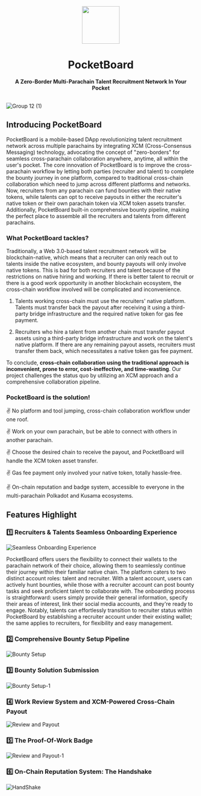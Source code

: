 <div align="center">
    <img src="https://github.com/wsw1833/pocket-board/assets/69501009/1ce767a4-e132-44e2-b3a7-2e711b559370" width=100>
    <h1>PocketBoard</h1>
    <strong>A Zero-Border Multi-Parachain Talent Recruitment Network In Your Pocket</strong>  
</div>

<br>

![Group 12 (1)](https://github.com/wsw1833/pocket-board/assets/69501009/3e88a73d-ba69-4659-a5cf-9518e322fb4d)

## Introducing PocketBoard

PocketBoard is a mobile-based DApp revolutionizing talent recruitment network across multiple parachains by integrating XCM (Cross-Consensus Messaging) technology, advocating the concept of "zero-borders" for seamless cross-parachain collaboration anywhere, anytime, all within the user's pocket. The core innovation of PocketBoard is to improve the cross-parachain workflow by letting both parties (recruiter and talent) to complete the bounty journey in one platform, compared to traditional cross-chain collaboration which need to jump across different platforms and networks. Now, recruiters from any parachain can fund bounties with their native tokens, while talents can opt to receive payouts in either the recruiter's native token or their own parachain token via XCM token assets transfer. Additionally, PocketBoard built-in comprehensive bounty pipeline, making the perfect place to assemble all the recruiters and talents from different parachains. 

### What PocketBoard tackles?

Traditionally, a Web 3.0-based talent recruitment network will be blockchain-native, which means that a recruiter can only reach out to talents inside the native ecosystem, and bounty payouts will only involve native tokens. This is bad for both recruiters and talent because of the restrictions on native hiring and working. If there is better talent to recruit or there is a good work opportunity in another blockchain ecosystem, the cross-chain workflow involved will be complicated and inconvenience. 

1. Talents working cross-chain must use the recruiters' native platform. Talents must transfer back the payout after receiving it using a third-party bridge infrastructure and the required native token for gas fee payment.

2. Recruiters who hire a talent from another chain must transfer payout assets using a third-party bridge infrastructure and work on the talent's native platform. If there are any remaining payout assets, recruiters must transfer them back, which necessitates a native token gas fee payment.

To conclude, **cross-chain collaboration using the traditional approach is inconvenient, prone to error, cost-ineffective, and time-wasting**. Our project challenges the status quo by utilizing an XCM approach and a comprehensive collaboration pipeline.

### PocketBoard is the solution!

✌️ No platform and tool jumping, cross-chain collaboration workflow under one roof.

✌️ Work on your own parachain, but be able to connect with others in another parachain.

✌️ Choose the desired chain to receive the payout, and PocketBoard will handle the XCM token asset transfer.

✌️ Gas fee payment only involved your native token, totally hassle-free.

✌️ On-chain reputation and badge system, accessible to everyone in the multi-parachain Polkadot and Kusama ecosystems.

## Features Highlight

### 1️⃣ Recruiters & Talents Seamless Onboarding Experience

![Seamless Onboarding Experience](https://github.com/wsw1833/pocket-board/assets/69501009/7feaa0a6-3e6d-4762-b379-ebd0f81b66b5)

PocketBoard offers users the flexibility to connect their wallets to the parachain network of their choice, allowing them to seamlessly continue their journey within their familiar native chain. The platform caters to two distinct account roles: talent and recruiter. With a talent account, users can actively hunt bounties, while those with a recruiter account can post bounty tasks and seek proficient talent to collaborate with. The onboarding process is straightforward: users simply provide their general information, specify their areas of interest, link their social media accounts, and they're ready to engage. Notably, talents can effortlessly transition to recruiter status within PocketBoard by establishing a recruiter account under their existing wallet; the same applies to recruiters, for flexibility and easy management.

### 2️⃣ Comprehensive Bounty Setup Pipeline

![Bounty Setup](https://github.com/wsw1833/pocket-board/assets/69501009/785cd081-777b-48a1-97f9-23df604a9044)


### 3️⃣ Bounty Solution Submission

![Bounty Setup-1](https://github.com/wsw1833/pocket-board/assets/69501009/d618b9c7-77f9-4679-aeb9-4636f36fef68)

### 4️⃣ Work Review System and XCM-Powered Cross-Chain Payout

![Review and Payout](https://github.com/wsw1833/pocket-board/assets/69501009/c9033c3c-52e4-459d-91ea-fbdaa86a70ff)

### 5️⃣ The Proof-Of-Work Badge

![Review and Payout-1](https://github.com/wsw1833/pocket-board/assets/69501009/1ed3c354-718c-4b25-8236-424d6fc1ec9c)

### 6️⃣ On-Chain Reputation System: The Handshake

![HandShake](https://github.com/wsw1833/pocket-board/assets/69501009/acd675c2-c272-4f95-ac84-47872e628ab5)

